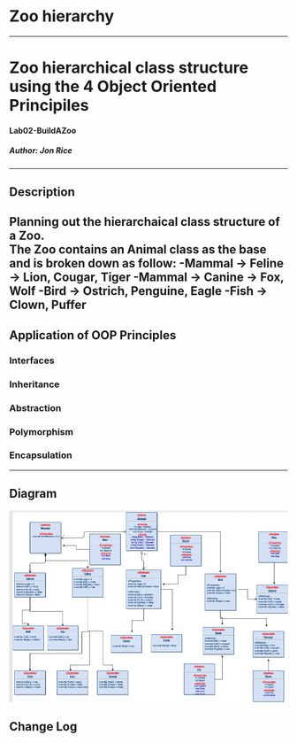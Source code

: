 # Zoo hierarchy
------------------------------

# Zoo hierarchical class structure using the 4 Object Oriented Principiles 
#### Lab02-BuildAZoo
##### *Author: Jon Rice*

------------------------------

## Description
Planning out the hierarchaical class structure of a Zoo.  
The Zoo contains an Animal class as the base and is broken down as follow:
-Mammal -> Feline -> Lion, Cougar, Tiger
-Mammal -> Canine -> Fox, Wolf
-Bird -> Ostrich, Penguine, Eagle
-Fish -> Clown, Puffer
------------------------------
## Application of OOP Principles

### Interfaces

### Inheritance

### Abstraction

### Polymorphism

### Encapsulation

------------------------------
## Diagram
![Drawing](https://github.com/RevYolution/Zoo/blob/master/assets/ZooDiagramInterfaces.PNG)



## Change Log
